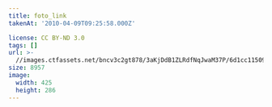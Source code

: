 ```yaml
---
title: foto_link
takenAt: '2010-04-09T09:25:58.000Z'

license: CC BY-ND 3.0
tags: []
url: >-
  //images.ctfassets.net/bncv3c2gt878/3aKjDdB1ZLRdfNqJwaM37P/6d1cc115098210e4cb7015fd24c3769b/foto_link_4505063860_o
size: 8957
image:
  width: 425
  height: 286
---
```

